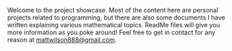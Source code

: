 Welcome to the project showcase. Most of the content here are personal projects related to programming, but there are also some documents I have written explaining various mathematical topics. ReadMe files will give you more information as you poke around! Feel free to get in contact for any reason at mattwilson888@gmail.com.
